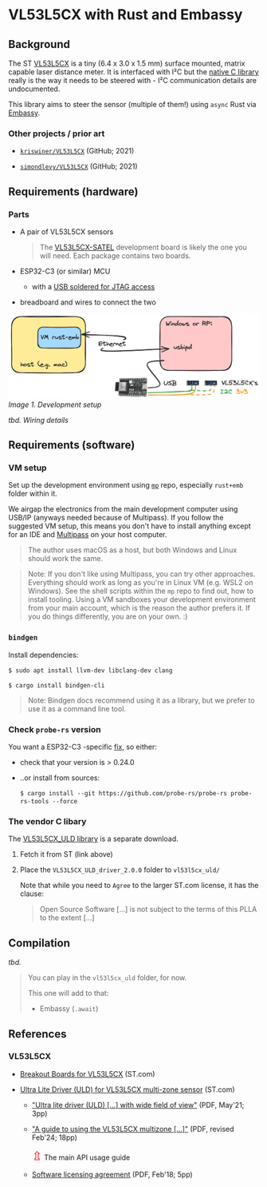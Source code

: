 # VL53L5CX with Rust and Embassy

## Background

The ST [VL53L5CX](https://www.st.com/en/imaging-and-photonics-solutions/vl53l5cx.html) is a tiny (6.4 x 3.0 x 1.5 mm) surface mounted, matrix capable laser distance meter. It is interfaced with I²C but the [native C library](https://www.st.com/en/embedded-software/stsw-img023.html) really is the way it needs to be steered with - I²C communication details are undocumented.

This library aims to steer the sensor (multiple of them!) using `async` Rust via [Embassy](http://embassy.dev/).

### Other projects / prior art

- [`kriswiner/VL53L5CX`](https://github.com/kriswiner/VL53L5CX) (GitHub; 2021)
- [`simondlevy/VL53L5CX`](https://github.com/simondlevy/VL53L5CX) (GitHub; 2021)

	<!-- tbd.!!! Once public, mention to those two, especially Simon - he's worked on ESP32, at some point.
	-->

## Requirements (hardware)

### Parts

- A pair of VL53L5CX sensors

	>The [VL53L5CX-SATEL](https://www.digikey.fi/fi/products/detail/stmicroelectronics/VL53L5CX-SATEL/14552430) development board is likely the one you will need. Each package contains two boards.

- ESP32-C3 (or similar) MCU

  - with a [USB soldered for JTAG access](https://docs.espressif.com/projects/esp-idf/en/latest/esp32c3/api-guides/jtag-debugging/configure-builtin-jtag.html)
  
- breadboard and wires to connect the two

![](.images/layout.png)
*Image 1. Development setup*
<!-- editor's note: Original is stored in `../.excalidraw/` 
-->

*tbd. Wiring details*

## Requirements (software)

### VM setup

Set up the development environment using [`mp`](https://github.com/akauppi/mp) repo, especially `rust+emb` folder within it.

We airgap the electronics from the main development computer using USB/IP (anyways needed because of Multipass). If you follow the suggested VM setup, this means you don't have to install anything except for an IDE and [Multipass](https://multipass.run) on your host computer.

>The author uses macOS as a host, but both Windows and Linux should work the same.

>Note: If you don't like using Multipass, you can try other approaches. Everything should work as long as you're in Linux VM (e.g. WSL2 on Windows). See the shell scripts within the `mp` repo to find out, how to install tooling. Using a VM sandboxes your development environment from your main account, which is the reason the author prefers it. If you do things differently, you are on your own. :)


### `bindgen`

Install dependencies:

```
$ sudo apt install llvm-dev libclang-dev clang
```

```
$ cargo install bindgen-cli
```

>Note: Bindgen docs recommend using it as a library, but we prefer to use it as a command line tool.

### Check `probe-rs` version

You want a ESP32-C3 -specific [fix](https://github.com/probe-rs/probe-rs/pull/2748), so either:

- check that your version is > 0.24.0
- ..or install from sources:

   ```
   $ cargo install --git https://github.com/probe-rs/probe-rs probe-rs-tools --force
   ```

### The vendor C libary

The [VL53L5CX_ULD library](https://www.st.com/en/embedded-software/stsw-img023.html) is a separate download.

1. Fetch it from ST (link above)
2. Place the `VL53L5CX_ULD_driver_2.0.0` folder to `vl53l5cx_uld/`

	Note that while you need to `Agree` to the larger ST.com license, it has the clause: 
	
	>Open Source Software [...] is not subject to the terms of this PLLA to the extent [...]

<!-- Developed on
macOS 14.6
Multipass 1.14.0-rc1
ESP32-C3-Devkit-C02 (revision 0.4)
VL53L5CX-SATEL (marking "(4)322", "PCB4109A")
bindgen 0.70.0
-->


## Compilation

*tbd.*  

>You can play in the `vl53l5cx_uld` folder, for now.
>
>This one will add to that:
>
>- Embassy (`.await`)

<!-- tbd. // once we have the topmost (Embassy) level in!

```
$ cargo build --release \
	--features esp32c3 \
	--target riscv32imc-unknown-none-elf
```

>For other ESP32 chips, vary the `target` [accordingly](https://docs.esp-rs.org/book/installation/riscv.html).


## Running

Attach the hardware via USB/IP.

>TL;DR: `sudo usbip attach -r {IP} -b {bus-id}` so that it shows up at `lsusb`.
><details><summary>Like this</summary>
>
>```
>$ lsusb
>[...]
>Bus 001 Device 004: ID 303a:1001 Espressif USB JTAG/serial debug unit
>[...]
>```
></details>
-->

<!--
## Tests
etc..
-->



## References

### VL53L5CX

- [Breakout Boards for VL53L5CX](https://www.st.com/en/evaluation-tools/vl53l5cx-satel.html) (ST.com)
- [Ultra Lite Driver (ULD) for VL53L5CX multi-zone sensor](https://www.st.com/en/embedded-software/stsw-img023.html) (ST.com)

	- ["Ultra lite driver (ULD) [...] with wide field of view"](https://www.st.com/resource/en/data_brief/stsw-img023.pdf) (PDF, May'21; 3pp)
	- ["A guide to using the VL53L5CX multizone [...]"](https://www.st.com/resource/en/user_manual/um2884-a-guide-to-using-the-vl53l5cx-multizone-timeofflight-ranging-sensor-with-a-wide-field-of-view-ultra-lite-driver-uld-stmicroelectronics.pdf) (PDF, revised Feb'24; 18pp)

		<font size=5 color=red>⇫</font> The main API usage guide

	- [Software licensing agreement](https://www.st.com/resource/en/license_agreement/dm00484327.pdf) (PDF, Feb'18; 5pp)
